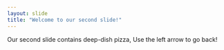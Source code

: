 ```yaml
---
layout: slide
title: "Welcome to our second slide!"
---
```

Our second slide contains deep-dish pizza,
Use the left arrow to go back!
